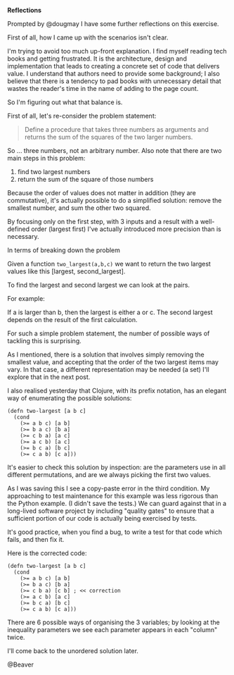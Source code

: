 **Reflections**

Prompted by @dougmay I have some further reflections on this exercise. 

First of all, how I came up with the scenarios isn't clear.

I'm trying to avoid too much up-front explanation. I find myself reading tech books and getting frustrated. It is the architecture, design and implementation that leads to creating a concrete set of code that delivers value. I understand that authors need to provide some background; I also believe that there is a tendency to pad books with unnecessary detail that wastes the reader's time in the name of adding to the page count.

So I'm figuring out what that balance is.

First of all, let's re-consider the problem statement:

> Define a procedure that takes three numbers as arguments and returns the sum of the squares of the two larger numbers.

So ... three numbers, not an arbitrary number. Also note that there are two main steps in this problem:
1. find two largest numbers
2. return the sum of the square of those numbers

Because the order of values does not matter in addition (they are commutative), it's actually possible to do a simplified solution: remove the smallest number, and sum the other two squared.

By focusing only on the first step, with 3 inputs and a result with a well-defined order (largest first) I've actually introduced more precision than is necessary.

In terms of breaking down the problem

Given a function `two_largest(a,b,c)` we want to return the two largest values like this [largest, second_largest].

To find the largest and second largest we can look at the pairs.

For example:

If a is larger than b, then the largest is either a or c. The second largest depends on the result of the first calculation.

For such a simple problem statement, the number of possible ways of tackling this is surprising.

As I mentioned, there is a solution that involves simply removing the smallest value, and accepting that the order of the two largest items may vary. In that case, a different representation may be needed (a set) I'll explore that in the next post.

I also realised yesterday that Clojure, with its prefix notation, has an elegant way of enumerating the possible solutions:

```
(defn two-largest [a b c]
  (cond
    (>= a b c) [a b]
    (>= b a c) [b a]
    (>= c b a) [a c]
    (>= a c b) [a c]
    (>= b c a) [b c]
    (>= c a b) [c a]))
```

It's easier to check this solution by inspection: are the parameters use in all different permutations, and are we always picking the first two values.

As I was saving this I see a copy-paste error in the third condition. My approaching to test maintenance for this example was less rigorous than the Python example. (I didn't save the tests.) We can guard against that in a long-lived software project by including "quality gates" to ensure that a sufficient portion of our code is actually being exercised by tests.

It's good practice, when you find a bug, to write a test for that code which fails, and then fix it.

Here is the corrected code:

```
(defn two-largest [a b c]
  (cond
    (>= a b c) [a b]
    (>= b a c) [b a]
    (>= c b a) [c b] ; << correction
    (>= a c b) [a c]
    (>= b c a) [b c]
    (>= c a b) [c a]))
```


There are 6 possible ways of organising the 3 variables; by looking at the inequality parameters we see each parameter appears in each "column" twice.

I'll come back to the unordered solution later.

@Beaver
